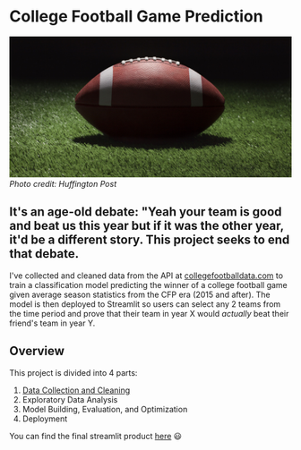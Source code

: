 # College Football Game Prediction
![](/images/cover_photo.jpg)
*Photo credit: Huffington Post*

## It's an age-old debate: "Yeah your team is good and beat us this year but if it was the other year, it'd be a different story. This project seeks to end that debate.

I've collected and cleaned data from the API at [collegefootballdata.com](https://www.collegefootballdata.com/) to train a classification model predicting the winner of a college football game given average season statistics from the CFP era (2015 and after). The model is then deployed to Streamlit so users can select any 2 teams from the time period and prove that their team in year X would *actually* beat their friend's team in year Y.

## Overview
This project is divided into 4 parts:
1. [Data Collection and Cleaning](https://github.com/DImsirovic/cfb_game_prediction/data_collection.md)
2. Exploratory Data Analysis
3. Model Building, Evaluation, and Optimization
4. Deployment

You can find the final streamlit product [here](https://github.com/DImsirovic/cfb_game_prediction) :smiley:
